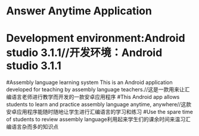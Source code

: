 # Answer Anytime Application
# Development environment:Android studio 3.1.1//开发环境：Android studio 3.1.1
#Assembly language learning system This is an Android application developed for teaching by assembly language teachers.//这是一款用来让汇编语言老师进行教学而开发的一款安卓应用程序
#This Android app allows students to learn and practice assembly language anytime, anywhere//这款安卓应用程序能随时随地让学生进行汇编语言的学习和练习
#Use the spare time of students to review assembly language利用起来学生们的课余时间来温习汇编语言杂而多的知识点
